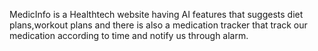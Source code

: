 MedicInfo is a Healthtech website having AI features that suggests diet plans,workout plans and there is also a medication tracker that track our medication according to time and notify us through alarm.
